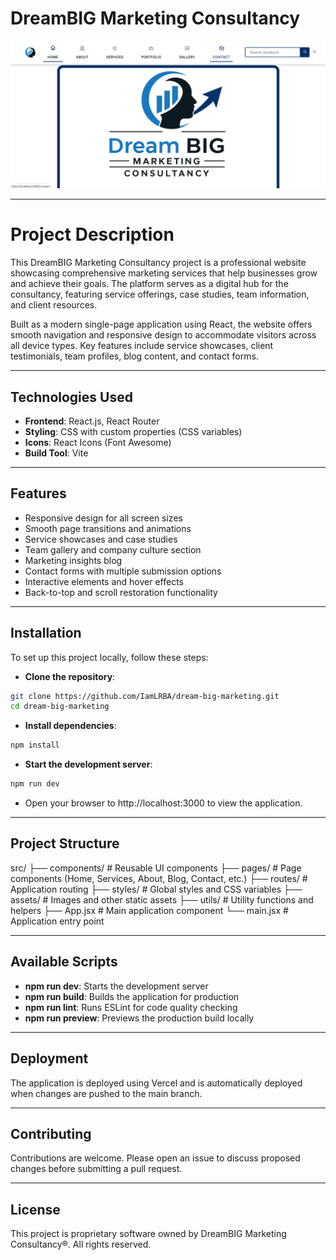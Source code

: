 # DreamBIG Marketing Consultancy

![DreamBIG Background](./public/images/dreambig-bg.jpg)

---

# Project Description

This DreamBIG Marketing Consultancy project is a professional website showcasing comprehensive marketing services that help businesses grow and achieve their goals. The platform serves as a digital hub for the consultancy, featuring service offerings, case studies, team information, and client resources.

Built as a modern single-page application using React, the website offers smooth navigation and responsive design to accommodate visitors across all device types. Key features include service showcases, client testimonials, team profiles, blog content, and contact forms.

---

## Technologies Used

- **Frontend**: React.js, React Router
- **Styling**: CSS with custom properties (CSS variables)
- **Icons**: React Icons (Font Awesome)
- **Build Tool**: Vite

---

## Features

- Responsive design for all screen sizes
- Smooth page transitions and animations
- Service showcases and case studies
- Team gallery and company culture section
- Marketing insights blog
- Contact forms with multiple submission options
- Interactive elements and hover effects
- Back-to-top and scroll restoration functionality

---

## Installation

To set up this project locally, follow these steps:

- **Clone the repository**:

```bash
git clone https://github.com/IamLRBA/dream-big-marketing.git
cd dream-big-marketing
```

- **Install dependencies**:

```bash
npm install
```

- **Start the development server**:

```bash
npm run dev
```

- Open your browser to http://localhost:3000 to view the application.

---

## Project Structure

src/
├── components/ # Reusable UI components
├── pages/ # Page components (Home, Services, About, Blog, Contact, etc.)
├── routes/ # Application routing
├── styles/ # Global styles and CSS variables
├── assets/ # Images and other static assets
├── utils/ # Utility functions and helpers
├── App.jsx # Main application component
└── main.jsx # Application entry point

---

## Available Scripts

- **npm run dev**: Starts the development server
- **npm run build**: Builds the application for production
- **npm run lint**: Runs ESLint for code quality checking
- **npm run preview**: Previews the production build locally

---

## Deployment

The application is deployed using Vercel and is automatically deployed when changes are pushed to the main branch.

---

## Contributing

Contributions are welcome. Please open an issue to discuss proposed changes before submitting a pull request.

---

## License

This project is proprietary software owned by DreamBIG Marketing Consultancy®. All rights reserved.